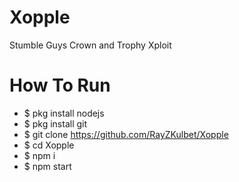# Xopple
Stumble Guys Crown and Trophy Xploit

# How To Run
- $ pkg install nodejs
- $ pkg install git
- $ git clone https://github.com/RayZKulbet/Xopple
- $ cd Xopple
- $ npm i
- $ npm start
